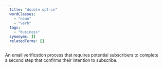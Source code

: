 ```yaml
---
  title: "double opt-in"
  wordClasses:
    - "noun"
    - "verb"
  tags:
    - "business"
  synonyms: []
  relatedTerms: []
---
```

An email verification process that requires potential subscribers to complete a second step that confirms their intention to subscribe.
